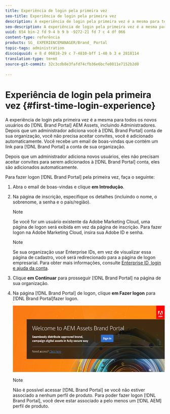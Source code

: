 ```yaml
---
title: Experiência de login pela primeira vez
seo-title: Experiência de login pela primeira vez
description: A experiência de login pela primeira vez é a mesma para todos os novos usuários do AEM Assets Brand Portal, incluindo Administradores. Depois que um administrador adiciona você à conta do Brand Portal da sua organização, você não precisa aceitar convites, você é adicionado automaticamente. Você recebe um email de boas-vindas que contém um link para a conta do Brand Portal da sua organização.
seo-description: A experiência de login pela primeira vez é a mesma para todos os novos usuários do AEM Assets Brand Portal, incluindo Administradores. Depois que um administrador adiciona você à conta do Brand Portal da sua organização, você não precisa aceitar convites, você é adicionado automaticamente. Você recebe um email de boas-vindas que contém um link para a conta do Brand Portal da sua organização.
uuid: 654 bin-2 fd 9-4 b 9 b -9272-21 fd 7 c 4 df 066
content-type: referência
products: SG_ EXPERIENCEMANAGER/Brand_ Portal
topic-tags: administration
discoiquuid: e 8 d 06818-29 c 7-4810-bff 1-40 b 3 e 2818114
translation-type: tm+mt
source-git-commit: 32c3cdb8e3fafd74cfb36e6bcfe0811e7152b2d0

---
```



# Experiência de login pela primeira vez {#first-time-login-experience}

A experiência de login pela primeira vez é a mesma para todos os novos usuários do [!DNL Brand Portal] AEM Assets, incluindo Administradores. Depois que um administrador adiciona você à [!DNL Brand Portal] conta de sua organização, você não precisa aceitar convites, você é adicionado automaticamente. Você recebe um email de boas-vindas que contém um link para [!DNL Brand Portal] a conta de sua organização.

Depois que um administrador adiciona novos usuários, eles não precisam aceitar convites para serem adicionados à [!DNL Brand Portal] conta, eles são adicionados automaticamente.

Para fazer logon [!DNL Brand Portal] pela primeira vez, faça o seguinte:

1. Abra o email de boas-vindas e clique **em Introdução**.

2. Na página de inscrição, especifique os detalhes (incluindo o nome, o sobrenome, a senha e o país/região).
   >[!NOTE]
   >
   >Se você for um usuário existente da Adobe Marketing Cloud, uma página de logon será exibida em vez da página de inscrição. Para fazer logon na Adobe Marketing Cloud, insira sua Adobe ID e senha.

   >[!NOTE]
   >
   >Se sua organização usar Enterprise IDs, em vez de visualizar essa página de cadastro, você será redirecionado para a página de logon empresarial. Para obter mais informações, consulte [Enterprise ID, login e ajuda da conta](https://helpx.adobe.com/in/enterprise/kb/enterprise-id-faq.html).

3. Clique **em Continuar** para prosseguir [!DNL Brand Portal] na página de sua organização.
4. Na página [!DNL Brand Portal] de logon, clique **em Fazer logon** para [!DNL Brand Portal]fazer logon.

   ![[!DNL Brand Portal] Fazer logon na página](assets/signin-onboarding.png)

   >[!NOTE]
   >
   >Não é possível acessar [!DNL Brand Portal] se você não estiver associado a nenhum perfil de produto. Para poder fazer logon [!DNL Brand Portal], você deve estar associado a pelo menos um [!DNL AEM] perfil de produto.
